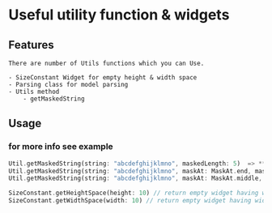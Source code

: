 <!--
This README describes the package. If you publish this package to pub.dev,
this README's contents appear on the landing page for your package.

For information about how to write a good package README, see the guide for
[writing package pages](https://dart.dev/guides/libraries/writing-package-pages).

For general information about developing packages, see the Dart guide for
[creating packages](https://dart.dev/guides/libraries/create-library-packages)
and the Flutter guide for
[developing packages and plugins](https://flutter.dev/developing-packages).
-->

# Useful utility function & widgets

## Features

    There are number of Utils functions which you can Use.
    
    - SizeConstant Widget for empty height & width space
    - Parsing class for model parsing
    - Utils method
        - getMaskedString


## Usage

### for more info see example

```dart
Util.getMaskedString(string: "abcdefghijklmno", maskedLength: 5)  => *****fghijklmno
Util.getMaskedString(string: "abcdefghijklmno", maskAt: MaskAt.end, maskedLength: 5), => abcdefghij*****
Util.getMaskedString(string: "abcdefghijklmno", maskAt: MaskAt.middle, maskedLength: 5), => abcde*****klmno

SizeConstant.getHeightSpace(height: 10) // return empty widget having width 0px && height 10px
SizeConstant.getWidthSpace(width: 10) // return empty widget having width 10px && height 0px
```
